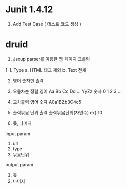 # Junit 1.4.12
1. Add Test Case ( 테스트 코드 생성 )

# druid

1. Jsoup parser를 이용한 웹 페이지 크롤링

1-1. Type a. HTML 태크 제외
          b. Text 전체

2. 영어 숫자만 출력

3. 오름차순 정렬
   영어 Aa Bb Cc Dd ... YyZz
   숫자 0 1 2 3 ...

4. 교차출력
   영어 숫자
   A0a1B2b3C4c5

5. 출력묶음 단위 출력
   출력묶음단위(자연수) ex) 10

6. 몫, 나머지


input param
1. url
2. type
3. 묶음단위

output param
1. 몫
2. 나머지
